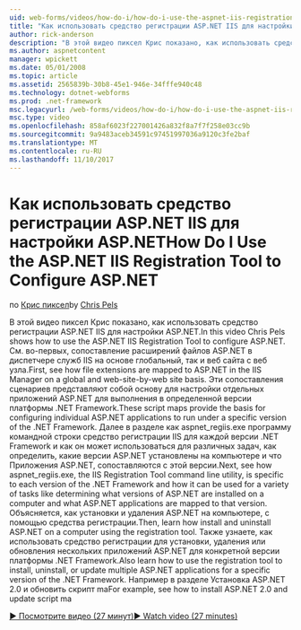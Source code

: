 ```yaml
---
uid: web-forms/videos/how-do-i/how-do-i-use-the-aspnet-iis-registration-tool-to-configure-aspnet
title: "Как использовать средство регистрации ASP.NET IIS для настройки ASP.NET | Документы Microsoft"
author: rick-anderson
description: "В этой видео пиксел Крис показано, как использовать средство регистрации ASP.NET IIS для настройки ASP.NET. Во-первых, в разделе сопоставление расширений файлов ASP.NET в..."
ms.author: aspnetcontent
manager: wpickett
ms.date: 05/01/2008
ms.topic: article
ms.assetid: 2565839b-30b8-45e1-946e-34fffe940c48
ms.technology: dotnet-webforms
ms.prod: .net-framework
msc.legacyurl: /web-forms/videos/how-do-i/how-do-i-use-the-aspnet-iis-registration-tool-to-configure-aspnet
msc.type: video
ms.openlocfilehash: 858af6023f227001426a832f8a7f7f258e03cc9b
ms.sourcegitcommit: 9a9483aceb34591c97451997036a9120c3fe2baf
ms.translationtype: MT
ms.contentlocale: ru-RU
ms.lasthandoff: 11/10/2017
---
```

<a name="how-do-i-use-the-aspnet-iis-registration-tool-to-configure-aspnet"></a><span data-ttu-id="31d30-104">Как использовать средство регистрации ASP.NET IIS для настройки ASP.NET</span><span class="sxs-lookup"><span data-stu-id="31d30-104">How Do I Use the ASP.NET IIS Registration Tool to Configure ASP.NET</span></span>
====================
<span data-ttu-id="31d30-105">по [Крис пиксел](https://twitter.com/chrispels)</span><span class="sxs-lookup"><span data-stu-id="31d30-105">by [Chris Pels](https://twitter.com/chrispels)</span></span>

<span data-ttu-id="31d30-106">В этой видео пиксел Крис показано, как использовать средство регистрации ASP.NET IIS для настройки ASP.NET.</span><span class="sxs-lookup"><span data-stu-id="31d30-106">In this video Chris Pels shows how to use the ASP.NET IIS Registration Tool to configure ASP.NET.</span></span> <span data-ttu-id="31d30-107">См. во-первых, сопоставление расширений файлов ASP.NET в диспетчере служб IIS на основе глобальный, так и веб сайта с веб узла.</span><span class="sxs-lookup"><span data-stu-id="31d30-107">First, see how file extensions are mapped to ASP.NET in the IIS Manager on a global and web-site-by-web site basis.</span></span> <span data-ttu-id="31d30-108">Эти сопоставления сценариев представляют собой основу для настройки отдельных приложений ASP.NET для выполнения в определенной версии платформы .NET Framework.</span><span class="sxs-lookup"><span data-stu-id="31d30-108">These script maps provide the basis for configuring individual ASP.NET applications to run under a specific version of the .NET Framework.</span></span> <span data-ttu-id="31d30-109">Далее в разделе как aspnet\_regiis.exe программу командной строки средство регистрации IIS для каждой версии .NET Framework и как он может использоваться для различных задач, как определить, какие версии ASP.NET установлены на компьютере и что Приложения ASP.NET, сопоставляются с этой версии.</span><span class="sxs-lookup"><span data-stu-id="31d30-109">Next, see how aspnet\_regiis.exe, the IIS Registration Tool command line utility, is specific to each version of the .NET Framework and how it can be used for a variety of tasks like determining what versions of ASP.NET are installed on a computer and what ASP.NET applications are mapped to that version.</span></span> <span data-ttu-id="31d30-110">Объясняется, как установки и удаления ASP.NET на компьютере, с помощью средства регистрации.</span><span class="sxs-lookup"><span data-stu-id="31d30-110">Then, learn how install and uninstall ASP.NET on a computer using the registration tool.</span></span> <span data-ttu-id="31d30-111">Также узнаете, как использовать средство регистрации для установки, удаления или обновления нескольких приложений ASP.NET для конкретной версии платформы .NET Framework.</span><span class="sxs-lookup"><span data-stu-id="31d30-111">Also learn how to use the registration tool to install, uninstall, or update multiple ASP.NET applications for a specific version of the .NET Framework.</span></span> <span data-ttu-id="31d30-112">Например в разделе Установка ASP.NET 2.0 и обновить скрипт ma</span><span class="sxs-lookup"><span data-stu-id="31d30-112">For example, see how to install ASP.NET 2.0 and update script ma</span></span>

[<span data-ttu-id="31d30-113">&#9654; Посмотрите видео (27 минут)</span><span class="sxs-lookup"><span data-stu-id="31d30-113">&#9654; Watch video (27 minutes)</span></span>](https://channel9.msdn.com/Blogs/ASP-NET-Site-Videos/how-do-i-use-the-aspnet-iis-registration-tool-to-configure-aspnet)
